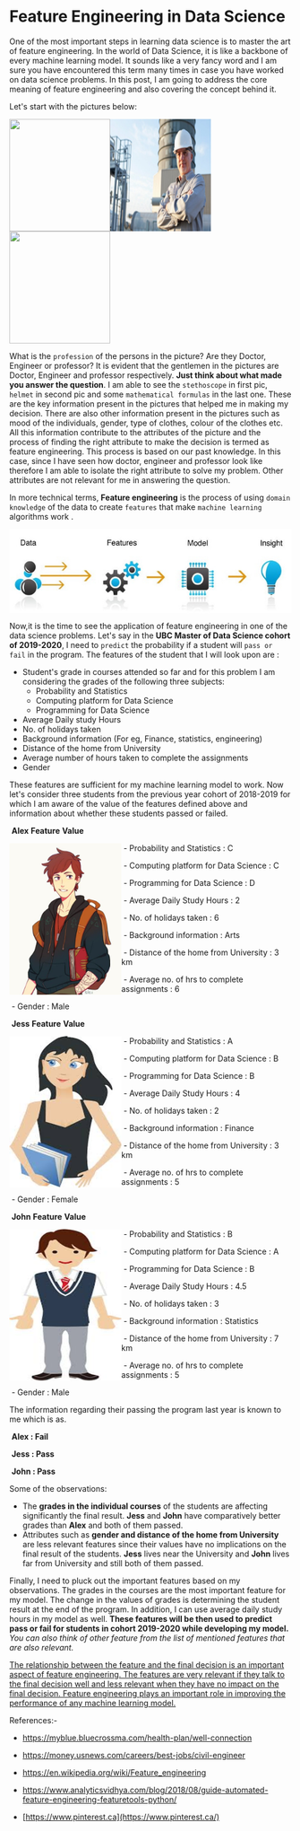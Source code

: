 #  Feature Engineering in Data Science



One of the most important steps in learning data science is to master the art of feature engineering. In the world of Data Science, it is like a backbone of every machine learning model. It sounds like a very fancy word and I am sure you have encountered this term many times in case you have worked on data science problems. In this post, I am going to address the core meaning of feature engineering and also covering the concept behind it.

Let's start with the pictures below:

<img src="./images/config.PNG" width="180" height="200" align="left"/><img src="img/engineer.JPG" width="180" height="200" align="middle"/><img src="img/prof.JPG" width="180" height = 200 align="middle"/>





What is the `profession` of the persons in the picture? Are they Doctor, Engineer or professor? It is evident that the gentlemen in the pictures are Doctor, Engineer and professor respectively.  **Just think about what made you answer the question**. I am able to see the `stethoscope` in first pic, `helmet` in second pic and some `mathematical formulas` in the last one.  These are the key information present in the pictures that helped me in making my decision.  There are also other information present in the pictures such as mood of the individuals, gender, type of clothes, colour of the clothes etc.  All this information contribute to the attributes of the picture and the process of finding the right attribute to make the decision is termed as feature engineering. This process is based on our past knowledge. In this case, since I have seen how doctor, engineer and professor look like therefore I am able to isolate the right attribute to solve my problem.  Other attributes are not relevant for me in answering the question.

In more technical terms, **Feature engineering**  is the process of using `domain knowledge` of the data to create `features` that make `machine learning` algorithms work .

<img src="img/feature1.jpg" width="600" height="150" align="middle"/>

Now,it is the time to see the application of feature engineering in one of the data science problems. Let's say in the **UBC Master of Data Science cohort of 2019-2020**, I need to `predict` the probability if a student will `pass or fail` in the program.  The features of the student that I will look upon are :

- Student's grade in courses attended so far and for this problem I am considering the grades of the following three subjects:
  - Probability and Statistics
  - Computing platform for Data Science
  - Programming for Data Science
- Average Daily study Hours
- No. of holidays taken
- Background information (For eg, Finance, statistics, engineering)
- Distance of the home from University
- Average number of hours taken to complete the assignments
- Gender

These features are sufficient for my machine learning model to work. Now let's consider three students from the previous year cohort of 2018-2019 for which I am aware of the value of the features defined above and information about whether these students passed or failed.



​                     **Alex**								         	**Feature**																	**Value**

​		- Probability and Statistics										:		C <img src="img/student1.jpg" width="200" height="270" align="left"/>

​		-  Computing platform for Data Science				:		C

​		-  Programming for Data Science							:		D			

​		-  Average Daily Study Hours						  	 	 	:		2	 	

​		-  No. of holidays taken											:		 6

​		-  Background information							   			:	Arts

​		-  Distance of the home from University				:		3 km				

​		-  Average no. of hrs to complete assignments	:		6

​														-  Gender																	 :		Male





​					**Jess**								         	**Feature**																		**Value**

​		- Probability and Statistics										:		A <img src="img/student2.jpg" width="200" height="270" align="left"/>

​		-  Computing platform for Data Science				:		B

​		-  Programming for Data Science							:		B			

​		-  Average Daily Study Hours						  	 		:		4

​		-  No. of holidays taken											 :		 2

​		-  Background information							   		 	:		Finance

​		-  Distance of the home from University				:		3 km				

​		-  Average no. of hrs to complete assignments	:		5

​														-  Gender																	 :		Female



​					**John**								         	**Feature**																	**Value**

​		- Probability and Statistics										:		B <img src="img/student3.jpg" width="200" height="270" align="left"/>

​		-  Computing platform for Data Science				:		A

​		-  Programming for Data Science							:		B			

​		-  Average Daily Study Hours						  	 		:		4.5

​		-  No. of holidays taken											:		 3

​		-  Background information							   			:	Statistics

​		-  Distance of the home from University				:		7 km				

​		-  Average no. of hrs to complete assignments	:		5

​														-  Gender																	 :		Male





The information regarding their passing the program last year is known to me which is as.

​																**Alex 	: 		Fail**

​																**Jess      :     Pass**

​																**John     :     Pass**



Some of the observations:

-  The **grades in the individual courses** of the students are affecting significantly the final result. **Jess** and **John** have comparatively better grades than **Alex** and both of them passed.
- Attributes such as **gender and distance of the home from University** are less relevant features since their values have no implications on the final result of the students. **Jess** lives near the University and  **John** lives far from University and still both of them passed. 

Finally, I need to pluck out the important features based on my observations. The grades in the courses are the most important feature for my model. The change in the values of grades is determining the student result at the end of the program. In addition, I can use average daily study hours in my model as well. **These features will be then used to predict pass or fail for students in cohort 2019-2020 while developing my model.**  *You can also think of other feature from the list of mentioned features that are also relevant.*

<u>The relationship between the feature and the final decision is an important aspect of feature engineering. The features are very relevant if they talk to the final decision well and less relevant when they have no impact on the final decision. Feature engineering plays an important role in improving the performance of any machine learning model.</u>



References:-

- https://myblue.bluecrossma.com/health-plan/well-connection

- https://money.usnews.com/careers/best-jobs/civil-engineer

- https://en.wikipedia.org/wiki/Feature_engineering

- https://www.analyticsvidhya.com/blog/2018/08/guide-automated-feature-engineering-featuretools-python/
- [https://www.pinterest.ca](https://www.pinterest.ca/)
